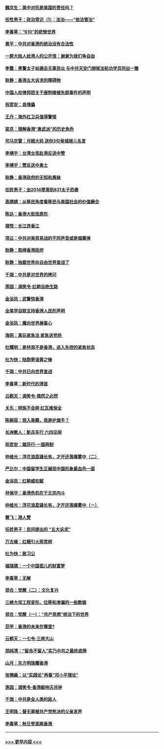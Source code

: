 #### [魏京生：美中对抗是美国的责任吗？](../pages/nsc993/n11500723.md?t=09051355) 
#### [任性男子：政治常识（1）：法治——“依法管治”](../pages/nsc993/n11500791.md?t=09051355) 
#### [李春草：“610”的悲惨世界](../pages/nsc993/n11501141.md?t=09051355) 
#### [黄平：中共对香港的统治没有合法性](../pages/nsc993/n11499473.md?t=09051355) 
#### [一群大陆人给港人的公开信：谢谢为我们争自由](../pages/nsc993/n11500402.md?t=09051355) 
#### [李霞：黑警太子站袭击无辜民众 与中共天安门绑架法轮功学员同出一辙](../pages/nsc993/n11499805.md?t=09051355) 
#### [耿静：香港五大诉求的障碍物](../pages/nsc993/n11497578.md?t=09051355) 
#### [中国人权律师团关于唐荆陵被失踪事件的声明](../pages/nsc993/n11500014.md?t=09051355) 
#### [祝君安：哀傀儡](../pages/nsc993/n11499776.md?t=09051355) 
#### [王丹：海外红卫兵值得警惕](../pages/nsc993/n11498138.md?t=09051355) 
#### [梁京：理解香港“勇武派”的历史角色](../pages/nsc993/n11498006.md?t=09051355) 
#### [司马京雷：月娥大妈  送你3句皇城根儿名言](../pages/nsc993/n11497885.md?t=09051355) 
#### [李靖宇：台湾女孩赴港反送中赞](../pages/nsc993/n11497721.md?t=09051355) 
#### [李靖宇：赞反送中勇士](../pages/nsc993/n11497452.md?t=09051355) 
#### [耿静：香港政府的无知和愚昧](../pages/nsc993/n11494238.md?t=09051355) 
#### [任姓男子：由2014堕落到831太子恐袭](../pages/nsc993/n11496683.md?t=09051355) 
#### [高婧婧：从移民角度看移民与美国社会的价值磨合](../pages/nsc993/n11495757.md?t=09051355) 
#### [陈达：香港大街现原形 ](../pages/nsc993/n11495441.md?t=09051355) 
#### [理悟：长江连香江](../pages/nsc993/n11495377.md?t=09051355) 
#### [项云：中共对美贸易战的不同声音或是烟幕弹](../pages/nsc993/n11494929.md?t=09051355) 
#### [耿静：取缔香港政府](../pages/nsc993/n11494218.md?t=09051355) 
#### [耿静：独裁世界向自由世界宣战了](../pages/nsc993/n11494190.md?t=09051355) 
#### [千瑞：中共是对世界的拷问](../pages/nsc993/n11493021.md?t=09051355) 
#### [莲园：调笑令‧红朝自绝生路](../pages/nsc993/n11493011.md?t=09051355) 
#### [金浴凤：武警惊香港](../pages/nsc993/n11492994.md?t=09051355) 
#### [全美学自联支持香港人民的声明](../pages/nsc993/n11492630.md?t=09051355) 
#### [金浴凤：魔向世界展畜心](../pages/nsc993/n11492599.md?t=09051355) 
#### [海网：真玩紧急法 紧急送党终 ](../pages/nsc993/n11492535.md?t=09051355) 
#### [杜耀明：是林郑不是香港，进入失控的紧急状态](../pages/nsc993/n11491420.md?t=09051355) 
#### [吐为快：陆胞寄语黄之锋](../pages/nsc993/n11491117.md?t=09051355) 
#### [千瑞：中共已向世界宣战](../pages/nsc993/n11490123.md?t=09051355) 
#### [李春草：新时代的港首](../pages/nsc993/n11489864.md?t=09051355) 
#### [云鹤天：调笑令·偶然之必然](../pages/nsc993/n11489701.md?t=09051355) 
#### [关乐：明珠不会碎 红瓦难保全](../pages/nsc993/n11489647.md?t=09051355) 
#### [陈婉容：我入美籍，我是护旗手？](../pages/nsc993/n11487908.md?t=09051355) 
#### [长洲散人：新兵车行 六四见闻](../pages/nsc993/n11487729.md?t=09051355) 
#### [祝君安：踏莎行‧一国两制](../pages/nsc993/n11487699.md?t=09051355) 
#### [仲维光：浮花浪蕊镇长有，才开还落瘴雾中（二）](../pages/nsc993/n11483286.md?t=09051355) 
#### [严比尔：中国留学生正展现中国形象最血色一面](../pages/nsc993/n11485145.md?t=09051355) 
#### [金浴凤：红朝威权赋](../pages/nsc993/n11485191.md?t=09051355) 
#### [林保华：香港危机在于北京内斗](../pages/nsc993/n11484593.md?t=09051355) 
#### [仲维光：浮花浪蕊镇长有，才开还落瘴雾中（ㄧ）](../pages/nsc993/n11483259.md?t=09051355) 
#### [霄飞：港人赞](../pages/nsc993/n11482957.md?t=09051355) 
#### [任姓男子：民间提出的 “五大诉求”](../pages/nsc993/n11482897.md?t=09051355) 
#### [万古缘：红蛾引火邪灵烬](../pages/nsc993/n11482886.md?t=09051355) 
#### [吐为快：致习公](../pages/nsc993/n11482867.md?t=09051355) 
#### [福瑞德：一个中国孤儿的财富梦](../pages/nsc993/n11482817.md?t=09051355) 
#### [李春草：无解](../pages/nsc993/n11482791.md?t=09051355) 
#### [郑合：觉醒（二）：文化复兴](../pages/nsc993/n11478025.md?t=09051355) 
#### [三峡大坝工程变形、位移和渗漏的一些数据](../pages/nsc993/n11478232.md?t=09051355) 
#### [郑合：觉醒（一）：“共产思想”统治下的世界](../pages/nsc993/n11477663.md?t=09051355) 
#### [范甲：香港的未来在哪里?](../pages/nsc993/n11477249.md?t=09051355) 
#### [云鹤天：一七令·三座大山](../pages/nsc993/n11477192.md?t=09051355) 
#### [郑纯清：“留岛不留人”实乃中共之最终底牌](../pages/nsc993/n11476160.md?t=09051355) 
#### [山月：东方明珠耀香港](../pages/nsc993/n11476077.md?t=09051355) 
#### [张翎燊：以“实践论”再看“邓小平理论”](../pages/nsc993/n11475733.md?t=09051355) 
#### [莲园：调笑令‧香港敲响灭共钟](../pages/nsc993/n11475723.md?t=09051355) 
#### [千瑞：中共是全人类的敌人](../pages/nsc993/n11475329.md?t=09051355) 
#### [王明珠：替无辜被共产党枪决的父亲发声](../pages/nsc993/n11474570.md?t=09051355) 
#### [李春草：秋日登高眺香港 ](../pages/nsc993/n11474491.md?t=09051355) 

----
#### [ >>> 更早内容 <<< ](../indexes/nsc993-earlier.md)
